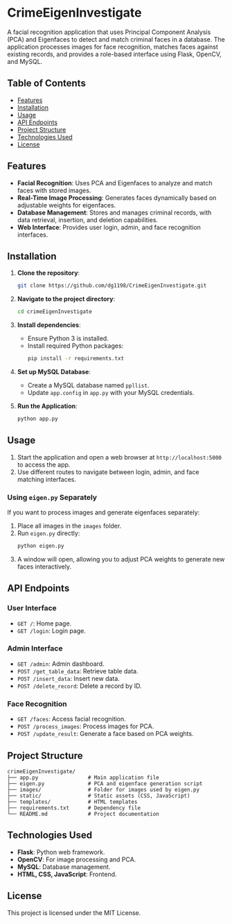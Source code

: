 # CrimeEigenInvestigate

A facial recognition application that uses Principal Component Analysis (PCA) and Eigenfaces to detect and match criminal faces in a database. The application processes images for face recognition, matches faces against existing records, and provides a role-based interface using Flask, OpenCV, and MySQL.

## Table of Contents
- [Features](#features)
- [Installation](#installation)
- [Usage](#usage)
- [API Endpoints](#api-endpoints)
- [Project Structure](#project-structure)
- [Technologies Used](#technologies-used)
- [License](#license)

## Features
- **Facial Recognition**: Uses PCA and Eigenfaces to analyze and match faces with stored images.
- **Real-Time Image Processing**: Generates faces dynamically based on adjustable weights for eigenfaces.
- **Database Management**: Stores and manages criminal records, with data retrieval, insertion, and deletion capabilities.
- **Web Interface**: Provides user login, admin, and face recognition interfaces.
  
## Installation
1. **Clone the repository**:
   ```bash
   git clone https://github.com/dg1198/CrimeEigenInvestigate.git
   ```
2. **Navigate to the project directory**:
   ```bash
   cd crimeEigenInvestigate
   ```
3. **Install dependencies**:
   - Ensure Python 3 is installed.
   - Install required Python packages:
     ```bash
     pip install -r requirements.txt
     ```
4. **Set up MySQL Database**:
   - Create a MySQL database named `ppllist`.
   - Update `app.config` in `app.py` with your MySQL credentials.

5. **Run the Application**:
   ```bash
   python app.py
   ```

## Usage
1. Start the application and open a web browser at `http://localhost:5000` to access the app.
2. Use different routes to navigate between login, admin, and face matching interfaces.

### Using `eigen.py` Separately
If you want to process images and generate eigenfaces separately:
1. Place all images in the `images` folder.
2. Run `eigen.py` directly:
   ```bash
   python eigen.py
   ```
3. A window will open, allowing you to adjust PCA weights to generate new faces interactively.

## API Endpoints
### **User Interface**
- `GET /`: Home page.
- `GET /login`: Login page.

### **Admin Interface**
- `GET /admin`: Admin dashboard.
- `POST /get_table_data`: Retrieve table data.
- `POST /insert_data`: Insert new data.
- `POST /delete_record`: Delete a record by ID.

### **Face Recognition**
- `GET /faces`: Access facial recognition.
- `POST /process_images`: Process images for PCA.
- `POST /update_result`: Generate a face based on PCA weights.

## Project Structure
```
crimeEigenInvestigate/
├── app.py                # Main application file
├── eigen.py              # PCA and eigenface generation script
├── images/               # Folder for images used by eigen.py
├── static/               # Static assets (CSS, JavaScript)
├── templates/            # HTML templates
├── requirements.txt      # Dependency file
└── README.md             # Project documentation
```

## Technologies Used
- **Flask**: Python web framework.
- **OpenCV**: For image processing and PCA.
- **MySQL**: Database management.
- **HTML, CSS, JavaScript**: Frontend.

## License
This project is licensed under the MIT License.
